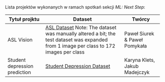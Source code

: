Lista projektów wykonanych w ramach spotkań sekcji *ML: Next Step*:

| Tytuł projktu | Dataset | Twórcy |
|-----|------|------|
|ASL Vision|[ASL Dataset](https://www.google.com/url?q=https%3A%2F%2Fwww.kaggle.com%2Fdatasets%2Fgrassknoted%2Fasl-alphabet) Note: The dataset was manually altered a bit; the test dataset was expanded from 1 image per class to 172 images per class|Paweł Siurek & Paweł Pomykała|
|Student depression prediction|[Student Depression Dataset](https://www.kaggle.com/datasets/adilshamim8/student-depression-dataset)|Karyna Klets, Jakub Madejczyk|
